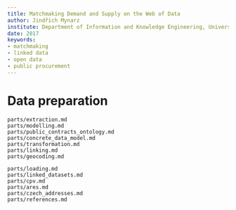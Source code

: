 ```yaml
---
title: Matchmaking Demand and Supply on the Web of Data
author: Jindřich Mynarz
institute: Department of Information and Knowledge Engineering, University of Economics
date: 2017
keywords:
- matchmaking
- linked data
- open data
- public procurement
---
```


# Data preparation

```include
parts/extraction.md
parts/modelling.md
parts/public_contracts_ontology.md
parts/concrete_data_model.md
parts/transformation.md
parts/linking.md
parts/geocoding.md
```

```include
parts/loading.md
parts/linked_datasets.md
parts/cpv.md
parts/ares.md
parts/czech_addresses.md
parts/references.md
```
